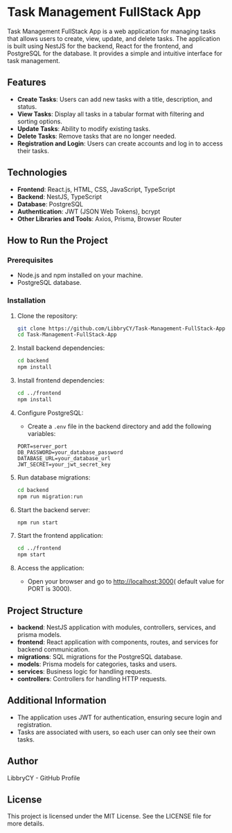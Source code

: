 # Task Management FullStack App

Task Management FullStack App is a web application for managing tasks that allows users to create, view, update, and delete tasks. The application is built using NestJS for the backend, React for the frontend, and PostgreSQL for the database. It provides a simple and intuitive interface for task management.

## Features
- **Create Tasks**: Users can add new tasks with a title, description, and status.
- **View Tasks**: Display all tasks in a tabular format with filtering and sorting options.
- **Update Tasks**: Ability to modify existing tasks.
- **Delete Tasks**: Remove tasks that are no longer needed.
- **Registration and Login**: Users can create accounts and log in to access their tasks.

## Technologies
- **Frontend**: React.js, HTML, CSS, JavaScript, TypeScript
- **Backend**: NestJS, TypeScript
- **Database**: PostgreSQL
- **Authentication**: JWT (JSON Web Tokens), bcrypt
- **Other Libraries and Tools**: Axios, Prisma, Browser Router

## How to Run the Project

### Prerequisites
- Node.js and npm installed on your machine.
- PostgreSQL database.

### Installation

1. Clone the repository:
   ```bash
   git clone https://github.com/LibbryCY/Task-Management-FullStack-App.git
   cd Task-Management-FullStack-App
   ```

2. Install backend dependencies:
   ```bash
   cd backend
   npm install
   ```

3. Install frontend dependencies:
   ```bash
   cd ../frontend
   npm install
   ```

4. Configure PostgreSQL:
   - Create a `.env` file in the backend directory and add the following variables:
   ```env
   PORT=server_port
   DB_PASSWORD=your_database_password
   DATABASE_URL=your_database_url
   JWT_SECRET=your_jwt_secret_key
   ```

5. Run database migrations:
   ```bash
   cd backend
   npm run migration:run
   ```

6. Start the backend server:
   ```bash
   npm run start
   ```

7. Start the frontend application:
   ```bash
   cd ../frontend
   npm start
   ```

8. Access the application:
   - Open your browser and go to [http://localhost:3000](http://localhost:3000)( default value for PORT is 3000).

## Project Structure
- **backend**: NestJS application with modules, controllers, services, and prisma models.
- **frontend**: React application with components, routes, and services for backend communication.
- **migrations**: SQL migrations for the PostgreSQL database.
- **models**: Prisma models for categories, tasks and users.
- **services**: Business logic for handling requests.
- **controllers**: Controllers for handling HTTP requests.

## Additional Information
- The application uses JWT for authentication, ensuring secure login and registration.
- Tasks are associated with users, so each user can only see their own tasks.

## Author
LibbryCY - GitHub Profile

## License
This project is licensed under the MIT License. See the LICENSE file for more details.
